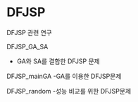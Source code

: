 # DFJSP
DFJSP 관련 연구

DFJSP_GA_SA
- GA와 SA를 결합한 DFJSP 문제

DFJSP_mainGA
-GA를 이용한 DFJSP문제

DFJSP_random
-성능 비교를 위한 DFJSP문제
